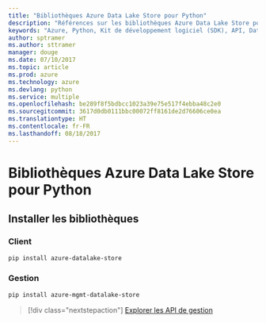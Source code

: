 ```yaml
---
title: "Bibliothèques Azure Data Lake Store pour Python"
description: "Références sur les bibliothèques Azure Data Lake Store pour Python"
keywords: "Azure, Python, Kit de développement logiciel (SDK), API, Data Lake Store"
author: sptramer
ms.author: sttramer
manager: douge
ms.date: 07/10/2017
ms.topic: article
ms.prod: azure
ms.technology: azure
ms.devlang: python
ms.service: multiple
ms.openlocfilehash: be289f8f5bdbcc1023a39e75e517f4ebba48c2e0
ms.sourcegitcommit: 3617d0db0111bbc00072ff8161de2d76606ce0ea
ms.translationtype: HT
ms.contentlocale: fr-FR
ms.lasthandoff: 08/18/2017
---
```

# <a name="azure-data-lake-store-libraries-for-python"></a>Bibliothèques Azure Data Lake Store pour Python

## <a name="install-the-libraries"></a>Installer les bibliothèques
### <a name="client"></a>Client

```bash
pip install azure-datalake-store
```

### <a name="management"></a>Gestion

```bash
pip install azure-mgmt-datalake-store
```
> [!div class="nextstepaction"]
> [Explorer les API de gestion](/python/api/overview/azure/datalakestore/managementlibrary)